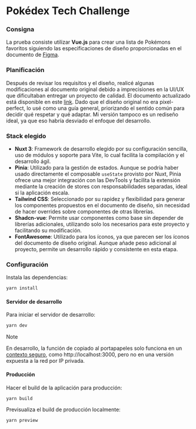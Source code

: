 # Pokédex Tech Challenge

### Consigna

La prueba consiste utilizar **Vue.js** para crear una lista de Pokémons favoritos siguiendo las especificaciones de diseño proporcionadas en el documento de [Figma](https://figma.com/design/RxextQHeFs98SQKdpTrahk/Pokédex).

### Planificación

Después de revisar los requisitos y el diseño, realicé algunas modificaciones al documento original debido a imprecisiones en la UI/UX que dificultaban entregar un proyecto de calidad. El documento actualizado está disponible en este [link](https://figma.com/design/LpJ72b9fSt8yfqOguKCFaW/Pokédex). Dado que el diseño original no era pixel-perfect, lo usé como una guía general, priorizando el sentido común para decidir qué respetar y qué adaptar. Mi versión tampoco es un rediseño ideal, ya que eso habría desviado el enfoque del desarrollo.

### Stack elegido

- **Nuxt 3**: Framework de desarrollo elegido por su configuración sencilla, uso de módulos y soporte para Vite, lo cual facilita la compilación y el desarrollo ágil.
- **Pinia**: Utilizado para la gestión de estados. Aunque se podría haber usado directamente el composable `useState` provisto por Nuxt, Pinia ofrece una mejor integración con las DevTools y facilita la extensión mediante la creación de stores con responsabilidades separadas, ideal si la aplicación escala.
- **Tailwind CSS**: Seleccionado por su rapidez y flexibilidad para generar los componentes propuestos en el documento de diseño, sin necesidad de hacer overrides sobre componentes de otras librerías.
- **Shadcn-vue**: Permite usar componentes como base sin depender de librerías adicionales, utilizando solo los necesarios para este proyecto y facilitando su modificación.
- **FontAwesome**: Utilizado para los íconos, ya que parecen ser los íconos del documento de diseño original. Aunque añade peso adicional al proyecto, permite un desarrollo rápido y consistente en esta etapa.

### Configuración

Instala las dependencias:

```bash
yarn install
```

#### Servidor de desarrollo

Para iniciar el servidor de desarrollo:

```bash
yarn dev
```

> [!NOTE] 
> En desarrollo, la función de copiado al portapapeles solo funciona en un  [contexto seguro](https://developer.mozilla.org/en-US/docs/Web/Security/Secure_Contexts),  como http://localhost:3000, pero no en una versión expuesta a la red por IP privada.

#### Producción

Hacer el build de la aplicación para producción:

```bash
yarn build
```

Previsualiza el build de producción localmente:

```bash
yarn preview
```